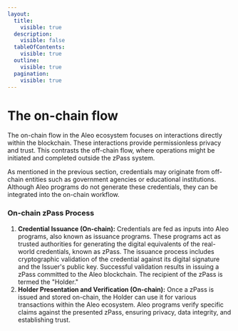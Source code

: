 ```yaml
---
layout:
  title:
    visible: true
  description:
    visible: false
  tableOfContents:
    visible: true
  outline:
    visible: true
  pagination:
    visible: true
---
```


# The on-chain flow

The on-chain flow in the Aleo ecosystem focuses on interactions directly within the blockchain. These interactions provide permissionless privacy and trust. This contrasts the off-chain flow, where operations might be initiated and completed outside the zPass system.

As mentioned in the previous section, credentials may originate from off-chain entities such as government agencies or educational institutions. Although Aleo programs do not generate these credentials, they can be integrated into the on-chain workflow.

### On-chain zPass Process

1. **Credential Issuance (On-chain):** Credentials are fed as inputs into Aleo programs, also known as issuance programs. These programs act as trusted authorities for generating the digital equivalents of the real-world credentials, known as zPass. The issuance process includes cryptographic validation of the credential against its digital signature and the Issuer's public key. Successful validation results in issuing a zPass committed to the Aleo blockchain. The recipient of the zPass is termed the "Holder."
2. **Holder Presentation and Verification (On-chain):** Once a zPass is issued and stored on-chain, the Holder can use it for various transactions within the Aleo ecosystem. Aleo programs verify specific claims against the presented zPass, ensuring privacy, data integrity, and establishing trust.
